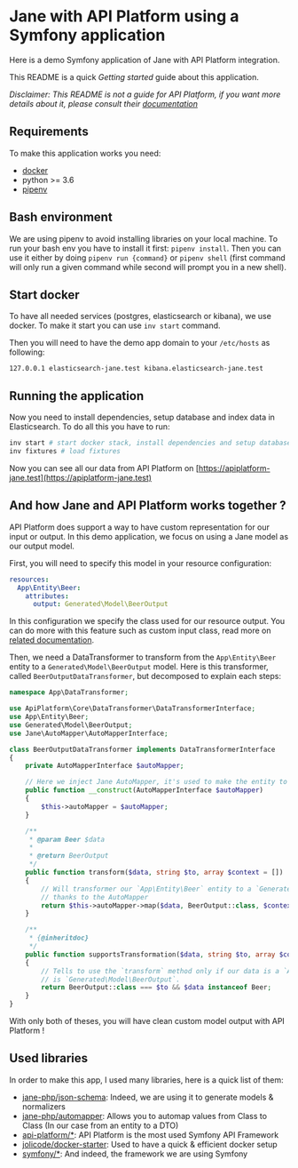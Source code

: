 # Jane with API Platform using a Symfony application

Here is a demo Symfony application of Jane with API Platform integration.

This README is a quick *Getting started* guide about this application.

_Disclaimer: This README is not a guide for API Platform, if you want more details about it, please consult their 
[documentation](https://api-platform.com/docs)_

## Requirements

To make this application works you need:
- [docker](https://docs.docker.com/engine/install/)
- python >= 3.6
- [pipenv](https://pipenv.pypa.io/en/latest/install/#installing-pipenv)

## Bash environment

We are using pipenv to avoid installing libraries on your local machine.
To run your bash env you have to install it first: `pipenv install`.
Then you can use it either by doing `pipenv run {command}` or `pipenv shell` 
(first command will only run a given command while second will prompt you in a new shell).

## Start docker

To have all needed services (postgres, elasticsearch or kibana), we use docker. 
To make it start you can use `inv start` command.

Then you will need to have the demo app domain to your `/etc/hosts` as following:
```
127.0.0.1 elasticsearch-jane.test kibana.elasticsearch-jane.test
```

## Running the application

Now you need to install dependencies, setup database and index data in Elasticsearch.
To do all this you have to run:

```bash
inv start # start docker stack, install dependencies and setup database
inv fixtures # load fixtures
```

Now you can see all our data from API Platform on [https://apiplatform-jane.test](https://apiplatform-jane.test)

## And how Jane and API Platform works together ?

API Platform does support a way to have custom representation for our input or output.
In this demo application, we focus on using a Jane model as our output model.

First, you will need to specify this model in your resource configuration:

```yaml
resources:
  App\Entity\Beer:
    attributes:
      output: Generated\Model\BeerOutput
```

In this configuration we specify the class used for our resource output. You can do more with this feature such as 
custom input class, read more on [related documentation](https://api-platform.com/docs/core/dto/).

Then, we need a DataTransformer to transform from the `App\Entity\Beer` entity to a `Generated\Model\BeerOutput` model.
Here is this transformer, called `BeerOutputDataTransformer`, but decomposed to explain each steps:

```php
namespace App\DataTransformer;

use ApiPlatform\Core\DataTransformer\DataTransformerInterface;
use App\Entity\Beer;
use Generated\Model\BeerOutput;
use Jane\AutoMapper\AutoMapperInterface;

class BeerOutputDataTransformer implements DataTransformerInterface
{
    private AutoMapperInterface $autoMapper;

    // Here we inject Jane AutoMapper, it's used to make the entity to model transformation
    public function __construct(AutoMapperInterface $autoMapper)
    {
        $this->autoMapper = $autoMapper;
    }

    /**
     * @param Beer $data
     *
     * @return BeerOutput
     */
    public function transform($data, string $to, array $context = [])
    {
        // Will transformer our `App\Entity\Beer` entity to a `Generated\Model\BeerOutput` model
        // thanks to the AutoMapper
        return $this->autoMapper->map($data, BeerOutput::class, $context);
    }

    /**
     * {@inheritdoc}
     */
    public function supportsTransformation($data, string $to, array $context = []): bool
    {
        // Tells to use the `transform` method only if our data is a `App\Entity\Beer` entity and if target model class
        // is `Generated\Model\BeerOutput`.
        return BeerOutput::class === $to && $data instanceof Beer;
    }
}
```

With only both of theses, you will have clean custom model output with API Platform !

## Used libraries

In order to make this app, I used many libraries, here is a quick list of them:
- [jane-php/json-schema](https://github.com/janephp/janephp): Indeed, we are using it to generate models & normalizers
- [jane-php/automapper](https://github.com/janephp/janephp): Allows you to automap values from Class to Class (In our case from an entity to a DTO)
- [api-platform/*](https://github.com/api-platform): API Platform is the most used Symfony API Framework
- [jolicode/docker-starter](https://github.com/jolicode/docker-starter): Used to have a quick & efficient docker setup
- [symfony/*](https://github.com/symfony/symfony): And indeed, the framework we are using Symfony
